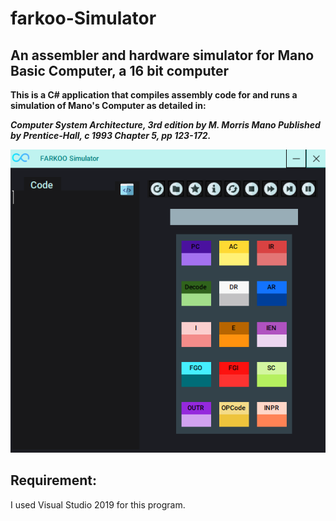 # farkoo-Simulator

## An assembler and hardware simulator for Mano Basic Computer, a 16 bit computer

**This is a C# application that compiles assembly code for and runs a simulation of Mano's Computer as detailed in:**

***Computer System Architecture, 3rd edition by M. Morris Mano Published by Prentice-Hall, c 1993 Chapter 5, pp 123-172.***


<img src="https://github.com/fark00/farkoo-Simulator/blob/master/simulator.png">


## Requirement:
I used Visual Studio 2019 for this program.
